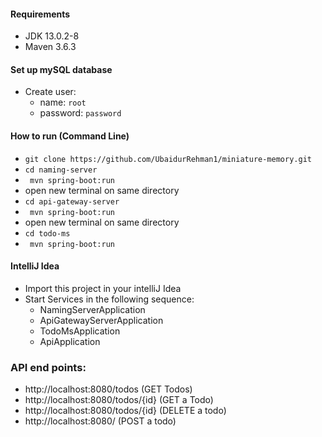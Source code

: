 #### Requirements
- JDK 13.0.2-8
- Maven 3.6.3

#### Set up mySQL database
- Create user:
    - name: ```root```
    - password: ```password```

#### How to run (Command Line)
- ``` git clone https://github.com/UbaidurRehman1/miniature-memory.git ```
- ``` cd naming-server ```
- ``` mvn spring-boot:run```
- open new terminal on same directory
- ``` cd api-gateway-server ```
- ``` mvn spring-boot:run```
- open new terminal on same directory
- ``` cd todo-ms ```
- ``` mvn spring-boot:run```

#### IntelliJ Idea
- Import this project in your intelliJ Idea
- Start Services in the following sequence:
    - NamingServerApplication
    - ApiGatewayServerApplication
    - TodoMsApplication
    - ApiApplication


### API end points:
- http://localhost:8080/todos (GET Todos)
- http://localhost:8080/todos/{id} (GET a Todo)
- http://localhost:8080/todos/{id} (DELETE a todo)
- http://localhost:8080/ (POST a todo)

### 